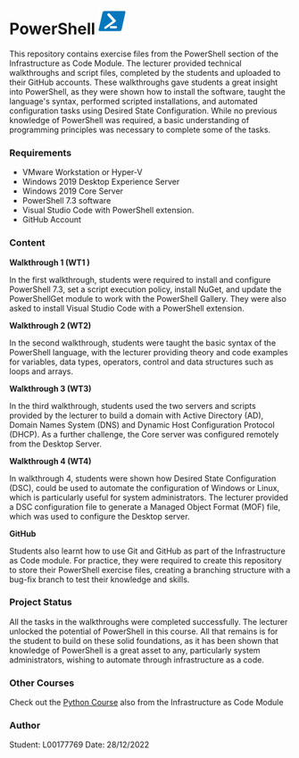 # PowerShell ![icons8-powershell-48](./icons8-powershell-48.png)

This repository contains exercise files from the PowerShell section of the Infrastructure as Code Module.  The lecturer provided technical walkthroughs and script files, completed by the students and uploaded to their GitHub accounts.  These walkthroughs gave students a great insight into PowerShell, as they were shown how to install the software, taught the language's syntax, performed scripted installations, and automated configuration tasks using Desired State Configuration. While no previous knowledge of PowerShell was required, a basic understanding of programming principles was necessary to complete some of the tasks.

### Requirements 

- VMware Workstation or Hyper-V
- Windows 2019 Desktop Experience Server
- Windows 2019 Core Server 
- PowerShell 7.3  software
- Visual Studio Code with PowerShell extension. 
- GitHub Account

### Content

**Walkthrough 1 (WT1 )**

In the first walkthrough, students were required to install and configure PowerShell 7.3, set a script execution policy, install NuGet, and update the PowerShellGet module to work with the  PowerShell Gallery.  They were also asked to install Visual Studio Code with a PowerShell extension. 

**Walkthrough 2 (WT2)**

In the second walkthrough, students were taught the basic syntax of the PowerShell language,  with the lecturer providing theory and code examples for variables, data types, operators, control and data structures such as loops and arrays. 

**Walkthrough 3 (WT3)**

In the third walkthrough, students used the two servers and scripts provided by the lecturer to build a domain with Active Directory (AD), Domain Names System (DNS) and Dynamic Host Configuration Protocol (DHCP). As a further challenge, the Core server was configured remotely from the Desktop Server. 

**Walkthrough 4 (WT4)**

In walkthrough 4, students were shown how Desired State Configuration (DSC), could be used to automate the configuration of Windows or Linux, which is particularly useful for system administrators. The lecturer provided a DSC configuration file to generate a Managed Object Format (MOF) file, which was used to configure the Desktop server. 

**GitHub**

Students also learnt how to use Git and GitHub as part of the Infrastructure as Code module. For practice, they were required to create this repository to store their PowerShell exercise files, creating a branching structure with a bug-fix branch to test their knowledge and skills.

### Project Status

All the tasks in the walkthroughs were completed successfully. The lecturer unlocked the potential of PowerShell in this course.  All that remains is for the student to build on these solid foundations, as it has been shown that knowledge of PowerShell is a great asset to any, particularly system administrators, wishing to automate through infrastructure as a code.

### Other Courses

Check out  the  [Python Course](https://github.com/L00177769/Python.git) also from the Infrastructure as Code Module

### Author

Student: L00177769  Date: 28/12/2022